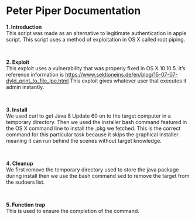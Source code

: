 # Peter Piper Documentation #

__1. Introduction__
<br>
This script was made as an alternative to legitimate authentication in apple script. This script uses a method of exploitation in OS X  called root piping.

<br>

__2. Exploit__
<br>
This exploit uses a vulnerability that was properly fixed in OS X 10.10.5. It’s reference information is https://www.sektioneins.de/en/blog/15-07-07-dyld_print_to_file_lpe.html
This exploit gives whatever user that executes it admin instantly.

<br>

__3. Install__
<br>
We used curl to get Java 8 Update 60 on to the target computer in a temporary directory. Then we used the installer bash command featured in the OS X command line to install the .pkg we fetched. This is the correct command for this particular task because it skips the graphical  installer meaning it can run behind the scenes without target knowledge.

<br>

__4. Cleanup__
<br>
We first remove the temporary directory used to store the java package during install then we use the bash command sed to remove the target from the sudoers list.

<br>

__5. Function trap__
<br>
This is used to ensure the completion of the command.
